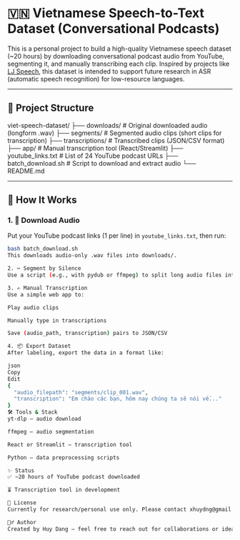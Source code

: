 # 🇻🇳 Vietnamese Speech-to-Text Dataset (Conversational Podcasts)

This is a personal project to build a high-quality Vietnamese speech dataset (~20 hours) by downloading conversational podcast audio from YouTube, segmenting it, and manually transcribing each clip. Inspired by projects like [LJ Speech](https://keithito.com/LJ-Speech-Dataset/), this dataset is intended to support future research in ASR (automatic speech recognition) for low-resource languages.

---

## 📁 Project Structure

viet-speech-dataset/
├── downloads/ # Original downloaded audio (longform .wav)
├── segments/ # Segmented audio clips (short clips for transcription)
├── transcriptions/ # Transcribed clips (JSON/CSV format)
├── app/ # Manual transcription tool (React/Streamlit)
├── youtube_links.txt # List of 24 YouTube podcast URLs
├── batch_download.sh # Script to download and extract audio
└── README.md

---

## 🔧 How It Works

### 1. 🧲 Download Audio
Put your YouTube podcast links (1 per line) in `youtube_links.txt`, then run:

```bash
bash batch_download.sh
This downloads audio-only .wav files into downloads/.

2. ✂️ Segment by Silence
Use a script (e.g., with pydub or ffmpeg) to split long audio files into smaller clips based on silence. Save to segments/.

3. ✍️ Manual Transcription
Use a simple web app to:

Play audio clips

Manually type in transcriptions

Save (audio_path, transcription) pairs to JSON/CSV

4. 📦 Export Dataset
After labeling, export the data in a format like:

json
Copy
Edit
{
  "audio_filepath": "segments/clip_001.wav",
  "transcription": "Em chào các bạn, hôm nay chúng ta sẽ nói về..."
}
🛠 Tools & Stack
yt-dlp — audio download

ffmpeg — audio segmentation

React or Streamlit — transcription tool

Python — data preprocessing scripts

✨ Status
✅ ~20 hours of YouTube podcast downloaded

⏳ Transcription tool in development

📜 License
Currently for research/personal use only. Please contact xhuydng@gmail.com before using for commercial purposes.

🙋‍♂️ Author
Created by Huy Dang – feel free to reach out for collaborations or ideas on low-resource language AI!
